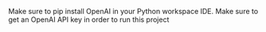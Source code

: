 Make sure to pip install OpenAI in your Python workspace IDE.
Make sure to get an OpenAI API key in order to run this project
